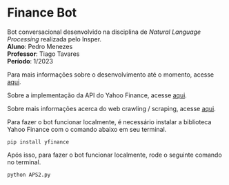 # Finance Bot

Bot conversacional desenvolvido na disciplina de *Natural Language Processing* realizada pelo Insper. <br />
**Aluno**: Pedro Menezes <br />
**Professor**: Tiago Tavares <br />
**Período**: 1/2023 <br />

Para mais informações sobre o desenvolvimento até o momento, acesse [aqui](ensaio_0.md).

Sobre a implementação da API do Yahoo Finance, acesse [aqui](ensaio_1.md).

Sobre mais informações acerca do web crawling / scraping, acesse [aqui](ensaio_2.md).

Para fazer o bot funcionar localmente, é necessário instalar a biblioteca Yahoo Finance com o comando abaixo em seu terminal.

```
pip install yfinance
```

Após isso, para fazer o bot funcionar localmente, rode o seguinte comando no terminal.

```
python APS2.py
```






